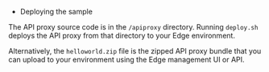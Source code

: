 * Deploying the sample

The API proxy source code is in the `/apiproxy` directory. Running `deploy.sh` deploys the API proxy from that directory to your Edge environment.

Alternatively, the `helloworld.zip` file is the zipped API proxy bundle that you can upload to your environment using the Edge management UI or API.